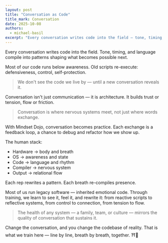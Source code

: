```yaml
---
layout: post
title: "Conversation as Code"
title_mark: Conversation
date: 2025-10-08
authors: 
  - michael-basil
excerpt: "Every conversation writes code into the field — tone, timing, and language compile into patterns that shape what becomes possible next."
---
```


Every conversation writes code into the field. Tone, timing, and language compile into patterns shaping what becomes possible next.

Most of our code runs below awareness. Old scripts re-execute: defensiveness, control, self-protection.

> We don't see the code we live by — until a new conversation reveals it.

Conversation isn't just communication — it is architecture. It builds trust or tension, flow or friction.

> Conversation is where nervous systems meet, not just where words exchange.

With Mindset Dojo, conversation becomes practice. Each exchange is a feedback loop, a chance to debug and refactor how we show up.

The human stack:

- Hardware → body and breath  
- OS → awareness and state  
- Code → language and rhythm  
- Compiler → nervous system  
- Output → relational flow

Each rep rewrites a pattern. Each breath re-compiles presence.

Most of us run legacy software — inherited emotional code. Through training, we learn to see it, feel it, and rewrite it: from reactive scripts to reflective systems, from control to connection, from tension to flow.

> The health of any system — a family, team, or culture — mirrors the quality of conversation that sustains it.

Change the conversation, and you change the codebase of reality. That is what we train here — line by line, breath by breath, together.
⛩️🌿
